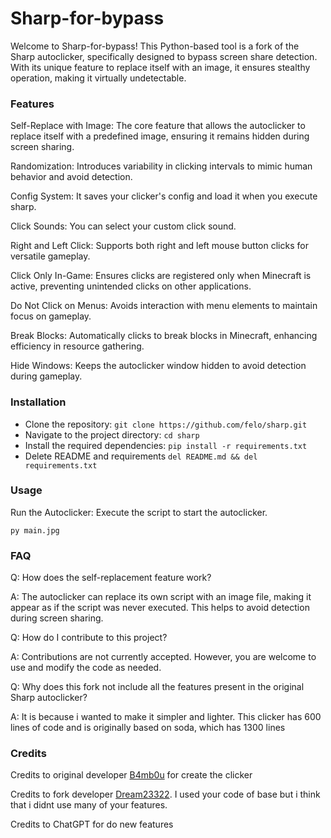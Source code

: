 # Sharp-for-bypass
Welcome to Sharp-for-bypass! This Python-based tool is a fork of the Sharp autoclicker, specifically designed to bypass screen share detection. With its unique feature to replace itself with an image, it ensures stealthy operation, making it virtually undetectable.

### Features
Self-Replace with Image: The core feature that allows the autoclicker to replace itself with a predefined image, ensuring it remains hidden during screen sharing.

Randomization: Introduces variability in clicking intervals to mimic human behavior and avoid detection.

Config System: It saves your clicker's config and load it when you execute sharp.

Click Sounds: You can select your custom click sound.

Right and Left Click: Supports both right and left mouse button clicks for versatile gameplay.

Click Only In-Game: Ensures clicks are registered only when Minecraft is active, preventing unintended clicks on other applications.

Do Not Click on Menus: Avoids interaction with menu elements to maintain focus on gameplay.

Break Blocks: Automatically clicks to break blocks in Minecraft, enhancing efficiency in resource gathering.

Hide Windows: Keeps the autoclicker window hidden to avoid detection during gameplay.

### Installation
  - Clone the repository:
    `git clone https://github.com/felo/sharp.git`
  - Navigate to the project directory:
    `cd sharp`
  - Install the required dependencies:
    `pip install -r requirements.txt`
  - Delete README and requirements
    `del README.md && del requirements.txt`

### Usage
Run the Autoclicker: Execute the script to start the autoclicker.

`py main.jpg`

### FAQ
Q: How does the self-replacement feature work?

A: The autoclicker can replace its own script with an image file, making it appear as if the script was never executed. This helps to avoid detection during screen sharing.

Q: How do I contribute to this project?

A: Contributions are not currently accepted. However, you are welcome to use and modify the code as needed.

Q: Why does this fork not include all the features present in the original Sharp autoclicker?

A: It is because i wanted to make it simpler and lighter. This clicker has 600 lines of code and is originally based on soda, which has 1300 lines

### Credits
Credits to original developer [B4mb0u](https://github.com/B4mb0u/Sharp) for create the clicker

Credits to fork developer [Dream23322](https://github.com/Dream23322/Soda-Autoclicker). I used your code of base but i think that i didnt use many of your features.

Credits to ChatGPT for do new features 

